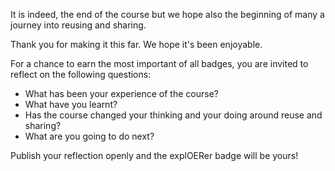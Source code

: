 It is indeed, the end of the course but we hope also the beginning of many a journey into reusing and sharing.

Thank you for making it this far. We hope it's been enjoyable.

For a chance to earn the most important of all badges, you are invited to reflect on the following questions: 

 - What has been your experience of the course?
 - What have you learnt?
 - Has the course changed your thinking and your doing around reuse and
   sharing?
 - What are you going to do next?

Publish your reflection openly and the explOERer badge will be yours!